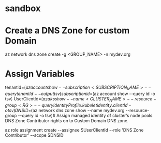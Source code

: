 # sandbox

# Create a DNS Zone for custom Domain
az network dns zone create -g <GROUP_NAME> -n mydev.org


# Assign Variables
tenantid=$(az account show --subscription <SUBSCRIPTION_NAME> --query tenantId --output tsv)
subscriptionid=$(az account show --query id -o tsv)
UserClientId=$(az aks show --name <CLUSTER_NAME> --resource-group <RG> --query identityProfile.kubeletidentity.clientId -o tsv)
DNSID=$(az network dns zone show --name mydev.org --resource-group <RG> --query id -o tsv)# Assign managed identity of cluster’s node pools DNS Zone Contributor rights on to Custom Domain DNS zone.

az role assignment create --assignee $UserClientId --role 'DNS Zone Contributor' --scope $DNSID
